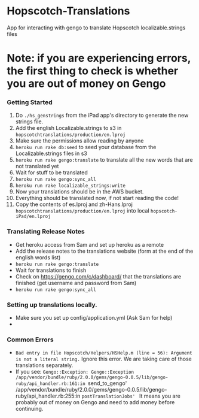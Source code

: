 Hopscotch-Translations
======================

App for interacting with gengo to translate Hopscotch localizable.strings files


# Note: if you are experiencing errors, the first thing to check is whether you are out of money on Gengo

### Getting Started

1. Do `./hs_genstrings` from the iPad app's directory to generate the new strings file. 
2. Add the english Localizable.strings to s3 in `hopscotchtranslations/production/en.lproj`
3. Make sure the permissions allow reading by anyone
4. `heroku run rake db:seed` to seed your database from the Localizable.strings files in s3
5. `heroku run rake gengo:translate` to translate all the new words that are not translated yet
6. Wait for stuff to be translated
7. `heroku run rake gengo:sync_all`
8. `heroku run rake localizable_strings:write`
9. Now your translations should be in the AWS bucket.
10. Everything should be translated now, if not start reading the code! 
11. Copy the contents of es.lproj and zh-Hans.lproj `hopscotchtranslations/production/en.lproj` into local `hopscotch-iPad/en.lproj`

### Translating Release Notes
* Get heroku access from Sam and set up heroku as a remote 
* Add the release notes to the translations website (form at the end of the english words list)
* `heroku run rake gengo:translate`
* Wait for translations to finish
* Check on https://gengo.com/c/dashboard/ that the translations are finished (get username and password from Sam)
* `heroku run rake gengo:sync_all`


### Setting up translations locally.
* Make sure you set up config/application.yml (Ask Sam for help)
* 

### Common Errors
* `Bad entry in file Hopscotch/Helpers/HSHelp.m (line = 56): Argument is not a literal string.` Ignore this error. We are taking care of those translations separately.
* If you see:
`Gengo::Exception: Gengo::Exception
/app/vendor/bundle/ruby/2.0.0/gems/gengo-0.0.5/lib/gengo-ruby/api_handler.rb:161:in `send_to_gengo'
/app/vendor/bundle/ruby/2.0.0/gems/gengo-0.0.5/lib/gengo-ruby/api_handler.rb:255:in `postTranslationJobs'
`
It means you are probably out of money on Gengo and need to add money before continuing.
